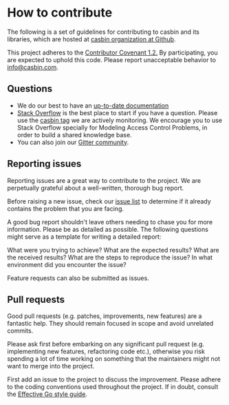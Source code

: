 # How to contribute

The following is a set of guidelines for contributing to casbin and its libraries, which are hosted
at [casbin organization at Github](https://github.com/casbin).

This project adheres to
the [Contributor Covenant 1.2.](https://www.contributor-covenant.org/version/1/2/0/code-of-conduct.html) By
participating, you are expected to uphold this code. Please report unacceptable behavior to info@casbin.com.

## Questions

- We do our best to have an [up-to-date documentation](https://casbin.org/docs/overview)
- [Stack Overflow](https://stackoverflow.com) is the best place to start if you have a question. Please use
  the [casbin tag](https://stackoverflow.com/tags/casbin/info) we are actively monitoring. We encourage you to use Stack
  Overflow specially for Modeling Access Control Problems, in order to build a shared knowledge base.
- You can also join our [Gitter community](https://gitter.im/casbin/Lobby).

## Reporting issues

Reporting issues are a great way to contribute to the project. We are perpetually grateful about a well-written,
thorough bug report.

Before raising a new issue, check our [issue list](https://github.com/casbin/casbin/issues) to determine if it already
contains the problem that you are facing.

A good bug report shouldn't leave others needing to chase you for more information. Please be as detailed as possible.
The following questions might serve as a template for writing a detailed report:

What were you trying to achieve?
What are the expected results?
What are the received results?
What are the steps to reproduce the issue?
In what environment did you encounter the issue?

Feature requests can also be submitted as issues.

## Pull requests

Good pull requests (e.g. patches, improvements, new features) are a fantastic help. They should remain focused in scope
and avoid unrelated commits.

Please ask first before embarking on any significant pull request (e.g. implementing new features, refactoring code
etc.), otherwise you risk spending a lot of time working on something that the maintainers might not want to merge into
the project.

First add an issue to the project to discuss the improvement. Please adhere to the coding conventions used throughout
the project. If in doubt, consult the [Effective Go style guide](https://golang.org/doc/effective_go.html).
